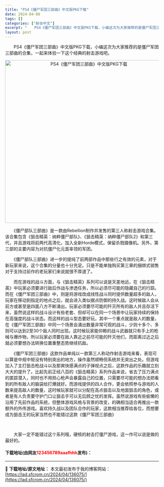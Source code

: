 ```yaml
---
title: "PS4《僵尸军团三部曲》中文版PKG下载"
date: 2024-04-08
tags: []
categories: ["射击中文"]
excerpt: "　　PS4《僵尸军团三部曲》中文版PKG下载，小编这次为大家推荐的是僵尸军团三部曲的合集，一起来体验一下这个经典的射击游戏吧。 　　《僵尸部队三部曲》是一款由Rebellion制作并发售的第三人称射击游戏合集。该合集包含《狙击精英：纳粹僵尸部队》、《狙击精英：纳粹僵尸部队2》和第三代，并且游戏将前两&hellip;"
layout: post
---
```


 <p>　　PS4《僵尸军团三部曲》中文版PKG下载，小编这次为大家推荐的是僵尸军团三部曲的合集，一起来体验一下这个经典的射击游戏吧。</p> <p align="center"><img align="" border="0" src="https://lad.sfcrom.cn/wp-content/uploads/2024/04/20240408_66135ebc1f700.webp" width="533" alt="PS4《僵尸军团三部曲》中文版PKG下载" /></p> <p>　　《僵尸部队三部曲》是一款由Rebellion制作并发售的第三人称射击游戏合集。该合集包含《狙击精英：纳粹僵尸部队》、《狙击精英：纳粹僵尸部队2》和第三代，并且游戏将前两代高清化，加入全新Horde模式，保留杀戮摄像机。另外，第三部的主要内容为对抗僵尸化元首率领的军团。</p> <p>　　《僵尸部队三部曲》进一步的提纯了前两部作品中那些行之有效的元素，对于新玩家来说，这个合集的分量也十分充足。只是不能单独购买第三章的捆绑式销售对于支持过前作的老玩家们来说就很不厚道了。</p> <p>　　而在游戏的战斗方面，与《狙击精英》系列可以说是天差地远，在《狙击精英》中玩家必须要进行敌后作战与渗透任务，所以必须尽可能的隐藏自己的行踪。而在《僵尸军团三部曲》中，则是将游戏改成线性战斗同时提供数量超多的敌人，玩家在移动到指定的地点之后，就会进入类似据点防御的持久战。这时候敌人会从前方或甚至是四面八方不断涌出，玩家必须要尽可能的歼灭所有的敌人并且存活下来，虽然说这样的战斗设计有些老套、但却可以在同一个场景中让玩家持续的保持在高强度的战斗状态。而这样的战斗型态要好玩，其中一个重点就是敌人的数量，在《僵尸军团三部曲》中同一个场景会涌出数量非常可观的战斗，少则十多个、多则可以达到2至30个敌人同时出现。这时候玩家能仰赖的战斗武器就只有手上的枪械与爆炸物，所以玩家必须要在敌人靠近之前尽可能的歼灭他们，而距离过近之后就必须要想办法转换位置重整态势继续抗敌。</p> <p>　　《僵尸军团三部曲》这款作品单纯以一款第三人称动作射击游戏来看，表现可以算是中规中矩没有特别突出的地方，操作虽然顺畅但系统并无突出之处。但游戏加入了主打狙击枪战斗以及那爽快感满点的子弹视点之后，这款作品的乐趣就立刻大大的提升了。比起先前正经八百的《狙击精英》系列作品来说，省去了压力满点的匿踪潜入，同时也不用担心枪声会暴露自己的位置，只需要尽可能的想办法把看到的所有敌人的脑袋给打爆就好。而游戏提供的四人合作，更会依照参与游戏的人数来提高敌人的数量，这时候玩家就可以分配在高点狙击以及地面狙击的角色，或者是有人负责要守护门口让狙击手可以无后顾之忧的发挥。虽然说游戏有些偷懒的沿用了先前作品的系统，但整体游戏风格与背景的改变，的确相当适合再推出一款额外的外传游戏。喜欢持久战以及团队合作的玩家，这款相当推荐给各位，而想要成为狙击王的玩家当然也不能错过这款《僵尸军团三部曲》</p> <p>&nbsp;</p> <p>　　大家一定不能错过这个系列哦，硬核的射击打僵尸游戏，这一作可以说是做的最好的。</p> <p><h4>下载地址(由网友<font color="red">123456789aaafhhh</font>发布)：</h4></p> 

---
📖 **下载地址/原文地址：** 本文最初发布于我的博客网站：[https://lad.sfcrom.cn/2024/04/136075/](https://lad.sfcrom.cn/2024/04/136075/)
